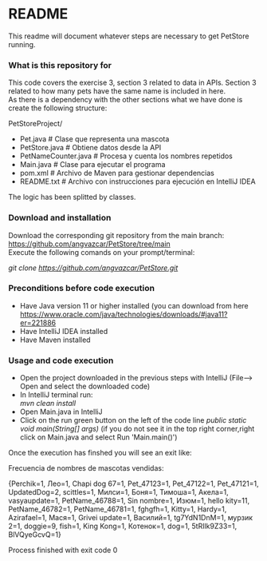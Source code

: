 # README #

This readme will document whatever steps are necessary to get PetStore running.  

### What is this repository for ###

This code covers the exercise 3, section 3 related to data in APIs. Section 3 related to how many pets have the same name is included in here.   
As there is a dependency with the other sections what we have done is create the following structure:  

PetStoreProject/    
  
- Pet.java               # Clase que representa una mascota  
- PetStore.java          # Obtiene datos desde la API  
- PetNameCounter.java   # Procesa y cuenta los nombres repetidos  
- Main.java             # Clase para ejecutar el programa  
- pom.xml                            # Archivo de Maven para gestionar dependencias  
- README.txt                         # Archivo con instrucciones para ejecución en IntelliJ IDEA  

  
The logic has been splitted by classes.  

### Download and installation ###

Download the corresponding git repository from the main branch: https://github.com/angvazcar/PetStore/tree/main  
Execute the following comands on your prompt/terminal:  

_git clone https://github.com/angvazcar/PetStore.git_

### Preconditions before code execution ###

*  Have Java version 11 or higher installed (you can download from here https://www.oracle.com/java/technologies/downloads/#java11?er=221886
*  Have IntelliJ IDEA installed
* Have Maven installed

### Usage and code execution ###

* Open the project downloaded in the previous steps with IntelliJ (File--> Open and select the downloaded code)  
* In IntelliJ terminal run:  
_mvn clean install_
* Open Main.java in IntelliJ  
* Click on the run green button on the left of the code line _public static void main(String[] args)_ (if you do not see it in the top right corner,right click on Main.java and select Run 'Main.main()')  


Once the execution has finshed you will see an exit like:    

Frecuencia de nombres de mascotas vendidas:  

{Perchik=1, Лео=1, Chapi dog 67=1, Pet_47123=1, Pet_47122=1, Pet_47121=1, UpdatedDog=2, scittles=1, Милси=1, Боня=1, Тимоша=1, Акела=1, vasyaupdate=1, PetName_46788=1, Sin nombre=1, Изюм=1, hello kity=11, PetName_46782=1, PetName_46781=1, fghgfh=1, Kitty=1, Hardy=1, Azirafael=1, Мася=1, Grivei update=1, Василий=1, tg7YdN1DnM=1, мурзик 2=1, doggie=9, fish=1, King Kong=1, Котенок=1, dog=1, 5tRIlk9Z33=1, BlVQyeGcvQ=1}  

Process finished with exit code 0

